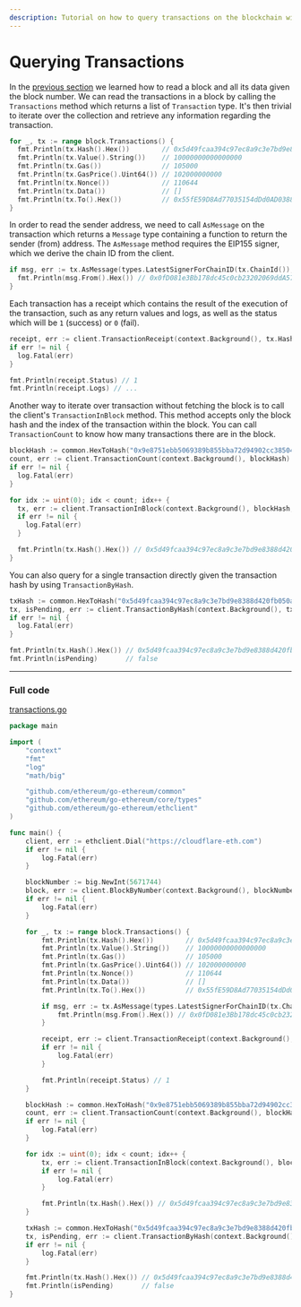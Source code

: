```yaml
---
description: Tutorial on how to query transactions on the blockchain with Go.
---
```


# Querying Transactions

In the [previous section](../block-query) we learned how to read a block and all its data given the block number. We can read the transactions in a block by calling the `Transactions` method which returns a list of `Transaction` type. It's then trivial to iterate over the collection and retrieve any information regarding the transaction.

```go
for _, tx := range block.Transactions() {
  fmt.Println(tx.Hash().Hex())        // 0x5d49fcaa394c97ec8a9c3e7bd9e8388d420fb050a52083ca52ff24b3b65bc9c2
  fmt.Println(tx.Value().String())    // 10000000000000000
  fmt.Println(tx.Gas())               // 105000
  fmt.Println(tx.GasPrice().Uint64()) // 102000000000
  fmt.Println(tx.Nonce())             // 110644
  fmt.Println(tx.Data())              // []
  fmt.Println(tx.To().Hex())          // 0x55fE59D8Ad77035154dDd0AD0388D09Dd4047A8e
}
```

In order to read the sender address, we need to call `AsMessage` on the transaction which returns a `Message` type containing a function to return the sender (from) address. The `AsMessage` method requires the EIP155 signer, which we derive the chain ID from the client.

```go
if msg, err := tx.AsMessage(types.LatestSignerForChainID(tx.ChainId()), nil); err == nil {
  fmt.Println(msg.From().Hex()) // 0x0fD081e3Bb178dc45c0cb23202069ddA57064258
}
```

Each transaction has a receipt which contains the result of the execution of the transaction, such as any return values and logs, as well as the status which will be `1` (success) or `0` (fail).

```go
receipt, err := client.TransactionReceipt(context.Background(), tx.Hash())
if err != nil {
  log.Fatal(err)
}

fmt.Println(receipt.Status) // 1
fmt.Println(receipt.Logs) // ...
```

Another way to iterate over transaction without fetching the block is to call the client's `TransactionInBlock` method. This method accepts only the block hash and the index of the transaction within the block. You can call `TransactionCount` to know how many transactions there are in the block.

```go
blockHash := common.HexToHash("0x9e8751ebb5069389b855bba72d94902cc385042661498a415979b7b6ee9ba4b9")
count, err := client.TransactionCount(context.Background(), blockHash)
if err != nil {
  log.Fatal(err)
}

for idx := uint(0); idx < count; idx++ {
  tx, err := client.TransactionInBlock(context.Background(), blockHash, idx)
  if err != nil {
    log.Fatal(err)
  }

  fmt.Println(tx.Hash().Hex()) // 0x5d49fcaa394c97ec8a9c3e7bd9e8388d420fb050a52083ca52ff24b3b65bc9c2
}
```

You can also query for a single transaction directly given the transaction hash by using `TransactionByHash`.

```go
txHash := common.HexToHash("0x5d49fcaa394c97ec8a9c3e7bd9e8388d420fb050a52083ca52ff24b3b65bc9c2")
tx, isPending, err := client.TransactionByHash(context.Background(), txHash)
if err != nil {
  log.Fatal(err)
}

fmt.Println(tx.Hash().Hex()) // 0x5d49fcaa394c97ec8a9c3e7bd9e8388d420fb050a52083ca52ff24b3b65bc9c2
fmt.Println(isPending)       // false
```

---

### Full code

[transactions.go](https://github.com/miguelmota/ethereum-development-with-go-book/blob/master/code/transactions.go)

```go
package main

import (
	"context"
	"fmt"
	"log"
	"math/big"

	"github.com/ethereum/go-ethereum/common"
	"github.com/ethereum/go-ethereum/core/types"
	"github.com/ethereum/go-ethereum/ethclient"
)

func main() {
	client, err := ethclient.Dial("https://cloudflare-eth.com")
	if err != nil {
		log.Fatal(err)
	}

	blockNumber := big.NewInt(5671744)
	block, err := client.BlockByNumber(context.Background(), blockNumber)
	if err != nil {
		log.Fatal(err)
	}

	for _, tx := range block.Transactions() {
		fmt.Println(tx.Hash().Hex())        // 0x5d49fcaa394c97ec8a9c3e7bd9e8388d420fb050a52083ca52ff24b3b65bc9c2
		fmt.Println(tx.Value().String())    // 10000000000000000
		fmt.Println(tx.Gas())               // 105000
		fmt.Println(tx.GasPrice().Uint64()) // 102000000000
		fmt.Println(tx.Nonce())             // 110644
		fmt.Println(tx.Data())              // []
		fmt.Println(tx.To().Hex())          // 0x55fE59D8Ad77035154dDd0AD0388D09Dd4047A8e

		if msg, err := tx.AsMessage(types.LatestSignerForChainID(tx.ChainId()), nil); err == nil {
			fmt.Println(msg.From().Hex()) // 0x0fD081e3Bb178dc45c0cb23202069ddA57064258
		}

		receipt, err := client.TransactionReceipt(context.Background(), tx.Hash())
		if err != nil {
			log.Fatal(err)
		}

		fmt.Println(receipt.Status) // 1
	}

	blockHash := common.HexToHash("0x9e8751ebb5069389b855bba72d94902cc385042661498a415979b7b6ee9ba4b9")
	count, err := client.TransactionCount(context.Background(), blockHash)
	if err != nil {
		log.Fatal(err)
	}

	for idx := uint(0); idx < count; idx++ {
		tx, err := client.TransactionInBlock(context.Background(), blockHash, idx)
		if err != nil {
			log.Fatal(err)
		}

		fmt.Println(tx.Hash().Hex()) // 0x5d49fcaa394c97ec8a9c3e7bd9e8388d420fb050a52083ca52ff24b3b65bc9c2
	}

	txHash := common.HexToHash("0x5d49fcaa394c97ec8a9c3e7bd9e8388d420fb050a52083ca52ff24b3b65bc9c2")
	tx, isPending, err := client.TransactionByHash(context.Background(), txHash)
	if err != nil {
		log.Fatal(err)
	}

	fmt.Println(tx.Hash().Hex()) // 0x5d49fcaa394c97ec8a9c3e7bd9e8388d420fb050a52083ca52ff24b3b65bc9c2
	fmt.Println(isPending)       // false
}
```
